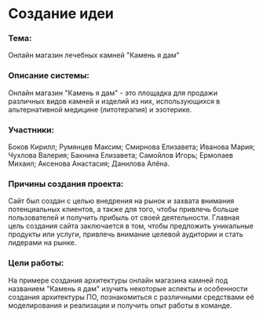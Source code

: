 # Создание идеи

### Тема:
Онлайн магазин лечебных камней "Камень я дам"

### Описание системы: 
Онлайн магазин "Камень я дам" - это площадка для продажи различных видов камней и изделий из них, использующихся в альтернативной медицине (литотерапия) и эзотерике. 

### Участники:
Боков Кирилл;
Румянцев Максим;
Смирнова Елизавета;
Иванова Мария;
Чухлова Валерия;
Бакнина Елизавета;
Самойлов Игорь;
Ермолаев Михаил;
Аксенова Анастасия;
Данилова Алёна.

### Причины создания проекта:

Сайт был создан с целью внедрения на рынок и захвата внимания потенциальных клиентов, а также для того, чтобы привлечь больше пользователей и получить прибыль от своей деятельности. Главная цель создания сайта заключается в том, чтобы предложить уникальные продукты или услуги, привлечь внимание целевой аудитории и стать лидерами на рынке. 

### Цели работы: 
На примере создания архитектуры онлайн магазина камней под названием "Камень я дам" изучить некоторые аспекты и особенности создания архитектуры ПО, познакомиться с различными средствами её моделирования и реализации и получить опыт работы в команде. 
